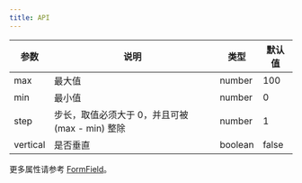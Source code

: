 ```yaml
---
title: API
---
```


| 参数     | 说明                                            | 类型    | 默认值 |
| -------- | ----------------------------------------------- | ------- | ------ |
| max      | 最大值                                          | number  | 100    |
| min      | 最小值                                          | number  | 0      |
| step     | 步长，取值必须大于 0，并且可被 (max - min) 整除 | number  | 1      |
| vertical | 是否垂直                                        | boolean | false  |

更多属性请参考 [FormField](/zh/procmp/abstract/field#FormField)。
